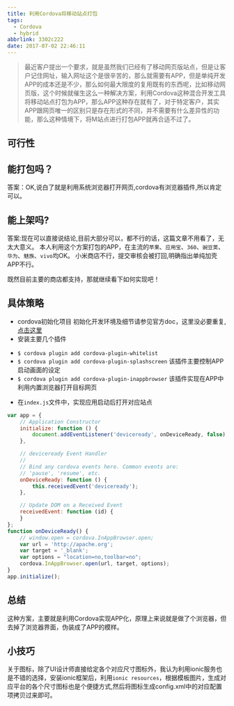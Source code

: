 ```yaml
---
title: 利用Cordova将移动站点打包
tags:
  - Cordova
  - hybrid
abbrlink: 3302c222
date: 2017-07-02 22:46:11
---
```

> 最近客户提出一个要求，就是虽然我们已经有了移动网页版站点，但是让客户记住网址，输入网址这个是很辛苦的，那么就需要有APP，但是单纯开发APP的成本还是不少，那么如何最大限度的复用既有的东西呢，比如移动网页版，这个时候就催生这么一种解决方案，利用Cordova这种混合开发工具将移动站点打包为APP，那么APP这种存在就有了，对于特定客户，其实APP跟网页唯一的区别只是存在形式的不同，并不需要有什么差异性的功能，那么这种情境下，将M站点进行打包APP就再合适不过了。

## 可行性

## 能打包吗？

答案：OK,说白了就是利用系统浏览器打开网页,cordova有浏览器插件,所以肯定可以。

## 能上架吗?

答案:现在可以直接说结论,目前大部分可以，都不行的话，这篇文章不用看了，无太大意义。
本人利用这个方案打包的APP，在主流的`苹果`、`应用宝`、`360`、`豌豆荚`、`华为`、`魅族`、`vivo`均OK。
小米商店不行，提交审核会被打回,明确指出单纯加壳APP不行。

既然目前主要的商店都支持，那就继续看下如何实现吧！

## 具体策略

+ cordova初始化项目
初始化开发环境及细节请参见官方doc，这里没必要重复,[点击这里](https://cordova.apache.org/docs/en/latest/guide/cli/index.html)
+ 安装主要几个插件
 - `$ cordova plugin add cordova-plugin-whitelist`
 - `$ cordova plugin add cordova-plugin-splashscreen`
    该插件主要控制APP启动画面的设定
 - `$ cordova plugin add cordova-plugin-inappbrowser`
    该插件实现在APP中利用内置浏览器打开目标网页
+ 在`index.js`文件中，实现应用启动后打开对应站点
```javascript
var app = {
    // Application Constructor
    initialize: function () {
        document.addEventListener('deviceready', onDeviceReady, false);
    },

    // deviceready Event Handler
    //
    // Bind any cordova events here. Common events are:
    // 'pause', 'resume', etc.
    onDeviceReady: function () {
        this.receivedEvent('deviceready');
    },

    // Update DOM on a Received Event
    receivedEvent: function (id) {
    }
};
function onDeviceReady() {
    // window.open = cordova.InAppBrowser.open;
    var url = 'http://apache.org';
    var target = '_blank';
    var options = "location=no,toolbar=no";
    cordova.InAppBrowser.open(url, target, options);
}
app.initialize();
```
## 总结
这种方案，主要就是利用Cordova实现APP化，原理上来说就是做了个浏览器，但去掉了浏览器界面，伪装成了APP的模样。

## 小技巧
关于图标，除了UI设计师直接给定各个对应尺寸图标外，我认为利用ionic服务也是不错的选择，安装ionic框架后，利用`ionic resources`，根据模板图片，生成对应平台的各个尺寸图标也是个便捷方式,然后将图标生成config.xml中的对应配置项拷贝过来即可。